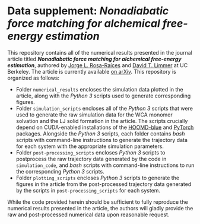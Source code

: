 # Data supplement: _Nonadiabatic force matching for alchemical free-energy estimation_

This repository contains all of the numerical results presented in the journal article titled ___Nonadiabatic force matching for alchemical free-energy estimation___, authored by [Jorge L. Rosa-Raíces](mailto:jrosaraices@berkeley.edu) and [David T. Limmer](mailto:dlimmer@berkeley.edu) at UC Berkeley.  The article is currently available [on arXiv](https://arxiv.org/abs/2406.01582).  This repository is organized as follows:

- Folder `numerical_results` encloses the simulation data plotted in the article, along with the _Python 3_ scripts used to generate corresponding figures.
- Folder `simulation_scripts` encloses all of the _Python 3_ scripts that were used to generate the raw simulation data for the WCA monomer solvation and the LJ solid formation in the article.  The scripts crucially depend on CUDA-enabled installations of the [HOOMD-blue](https://hoomd-blue.readthedocs.io/en/v5.1.0/) and [PyTorch](https://docs.pytorch.org/docs/2.6/) packages.  Alongside the _Python 3_ scripts, each folder contains _bash_ scripts with command-line instructions to generate the trajectory data for each system with the appropriate simulation parameters.
- Folder `post-processing_scripts` encloses _Python 3_ scripts to postprocess the raw trajectory data generated by the code in `simulation_code`, and _bash_ scripts with command-line instructions to run the corresponding _Python 3_ scripts.
- Folder `plotting_scripts` encloses _Python 3_ scripts to generate the figures in the article from the post-processed trajectory data generated by the scripts in `post-processing_scripts` for each system.

While the code provided herein should be sufficient to fully reproduce the numerical results presented in the article, the authors will gladly provide the raw and post-processed numerical data upon reasonable request.
